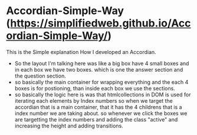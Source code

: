 # Accordian-Simple-Way (https://simplifiedweb.github.io/Accordian-Simple-Way/)
This is the Simple explanation How I developed an Accordian.
- So the layout I'm talking here was like a big box have 4 small boxes and in each box we have two boxes. which is one the answer section and the question section.
- so basically the main container for wrapping everything and the each 4 boxes is for postioning, than inside each box we use the sections.
- so basically the logic here is was that htmlcollections in DOM is used for iterating each elements by Index numbers so when we target the accordian that is a main container,
 that it has the 4 childrens that is a index number we are taking about.
 so whenever we click the boxes we are targetting the index numbers and adding the class "active" and increasing the height and adding transitions. 

